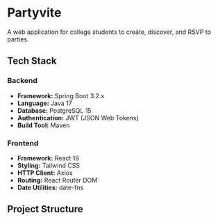 # Partyvite

A web application for college students to create, discover, and RSVP to parties.

## Tech Stack

### Backend
- **Framework:** Spring Boot 3.2.x
- **Language:** Java 17
- **Database:** PostgreSQL 15
- **Authentication:** JWT (JSON Web Tokens)
- **Build Tool:** Maven

### Frontend
- **Framework:** React 18
- **Styling:** Tailwind CSS
- **HTTP Client:** Axios
- **Routing:** React Router DOM
- **Date Utilities:** date-fns

## Project Structure
